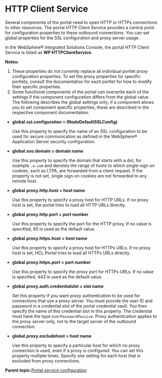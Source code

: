 # HTTP Client Service

Several components of the portal need to open HTTP or HTTPs connections to other resources. The portal HTTP Client Service provides a central point for configuration properties to these outbound connections. You can set global properties for the SSL configuration and proxy server usage.

In the WebSphere® Integrated Solutions Console, the portal HTTP Client Service is listed as **WP HTTPClientService**.

**Notes:**

1.  These properties do not currently replace all individual portlet proxy configuration properties. To set the proxy properties for specific portlets, consult the documentation for each portlet for how to modify their specific properties.
2.  Some functional components of the portal can overwrite each of the settings if the component configuration differs from the global value. The following describes the global settings only; if a component allows you to set component specific properties, these are described in the respective component documentation.

-   **global.ssl.configuration = \(NodeDefaultSSLConfig\)**

    Use this property to specify the name of an SSL configuration to be used for secure communication as defined in the WebSphere® Application Server security configuration.

-   **global.sso.domain = domain name**

    Use this property to specify the domain that starts with a dot, for example `.a.com` and denotes the range of hosts to which single-sign on cookies, such as LTPA, are forwarded from a client request. If the property is not set, single sign-on cookies are not forwarded to any remote host.

-   **global.proxy.http.host = host name**

    Use this property to specify a proxy host for HTTP URLs. If no proxy host is set, the portal tries to load all HTTP URLs directly.

-   **global.proxy.http.port = port number**

    Use this property to specify the port for the HTTP proxy. If no value is specified, 80 is used as the default value.

-   **global.proxy.https.host = host name**

    Use this property to specify a proxy host for HTTPs URLs. If no proxy host is set, HCL Portal tries to load all HTTPs URLs directly.

-   **global.proxy.https.port = port number**

    Use this property to specify the proxy port for HTTPs URLs. If no value is specified, 443 is used as the default value.

-   **global.proxy.auth.credentialslot = slot name**

    Set this property if you want proxy authentication to be used for connections that use a proxy server. You must provide the user ID and password in a credential slot of the portal credential vault. You then specify the name of this credential slot in this property. The credential must have the type `UserPasswordPassive`. Proxy authentication applies to the proxy server only, not to the target server of the outbound connection.

-   **global.proxy.excludehost = host name**

    Use this property to specify a particular host for which no proxy connection is used, even if a proxy is configured. You can set this property multiple times. Specify one setting for each host that is excluded from proxy connections.


**Parent topic:**[Portal service configuration](../admin-system/srvcfgref.md)

